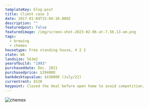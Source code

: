 ```yaml
---
templateKey: blog-post
title: Client case 3
date: 2017-01-04T15:04:10.000Z
description: ""
featuredpost: false
featuredimage: /img/screen-shot-2023-02-06-at-7.56.13-am.png
tags:
  - brewing
  - chemex
housetype: Free standing house, 4 2 2
state: WA
landsize: 563m2
yearofbuild: "1993"
purchaseddate: Dec. 2021
purchasedprice: $394000
bankdesktopvalue: $430000 (July/22)
currentrent: $520
keypoint: Closed the deal before open home to avoid competition.
---
```

![chemex](/img/screen-shot-2023-02-06-at-7.47.54-am.png)